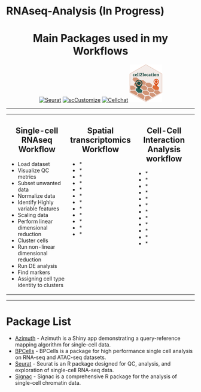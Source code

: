# RNAseq-Analysis (In Progress)

<div align="center">  
  
# Main Packages used in my Workflows
  
<a href="https://satijalab.org/seurat/">  <img alt="Seurat" height="100px" src="https://satijalab.org/seurat/output/images/SeuratV5.png" /></a>
<a href="https://samuel-marsh.github.io/scCustomize/index.html" target="_blank">  <img alt="scCustomize" height="100px" src="https://samuel-marsh.github.io/scCustomize/reference/figures/scCustomize_Logo.svg" /></a>
<a href="https://github.com/jinworks/CellChat" target="_blank">  <img alt="Cellchat" height="100px" src="https://github.com/jinworks/CellChat/blob/main/CellChat_Logo.png" /></a>
<a href="https://github.com/BayraktarLab/cell2location" target="_blank">  <img alt="cell2location" height="100px" src="https://raw.githubusercontent.com/BayraktarLab/cell2location/master/docs/logo.svg" /></a>

</div>

----------------------------------------------------

<table>
<tr>
<td valign="top" width="33%">
<div align="center">

## Single-cell RNAseq Workflow

<ul align="left">
  <li>Load dataset</li>
  <li>Visualize QC metrics</li>
  <li>Subset unwanted data</li>
  <li>Normalize data</li>
  <li>Identify Highly variable features</li>
  <li>Scaling data</li>
  <li>Perform linear dimensional reduction</li>
  <li>Cluster cells</li>
  <li>Run non-linear dimensional reduction</li>
  <li>Run DE analysis</li>
  <li>Find markers</li>
  <li>Assigning cell type identity to clusters</li>
</ul>
  
</div>
</td>

<td valign="top" width="33%">
<div align="center">
  
## Spatial transcriptomics Workflow

<ul align="left">
  <li>*</li>
  <li>*</li>
  <li>*</li>
  <li>*</li>
  <li>*</li>
  <li>*</li>
  <li>*</li>
  <li>*</li>
  <li>*</li>
  <li>*</li>
  <li>*</li>
  <li>*</li>
</ul>
  
</div>
</td>

<td valign="top" width="33%">
<div align="center">

## Cell-Cell Interaction Analysis workflow

<ul align="left">
  <li>*</li>
  <li>*</li>
  <li>*</li>
  <li>*</li>
  <li>*</li>
  <li>*</li>
  <li>*</li>
  <li>*</li>
  <li>*</li>
  <li>*</li>
  <li>*</li>
  <li>*</li>
</ul>
  
</div>
</td>

</tr></table>   

----------------------------------------------------

# Package List
- [Azimuth](https://github.com/satijalab/azimuth) - Azimuth is a Shiny app demonstrating a query-reference mapping algorithm for single-cell data.
- [BPCells](https://bnprks.github.io/BPCells/) - BPCells is a package for high performance single cell analysis on RNA-seq and ATAC-seq datasets.
- [Seurat](https://satijalab.org/seurat/) - Seurat is an R package designed for QC, analysis, and exploration of single-cell RNA-seq data.
- [Signac](https://github.com/stuart-lab/signac) - Signac is a comprehensive R package for the analysis of single-cell chromatin data.
